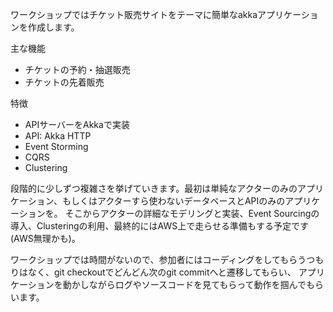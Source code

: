 ワークショップではチケット販売サイトをテーマに簡単なakkaアプリケーションを作成します。

主な機能
- チケットの予約・抽選販売
- チケットの先着販売

特徴
- APIサーバーをAkkaで実装
- API: Akka HTTP
- Event Storming
- CQRS
- Clustering

段階的に少しずつ複雑さを挙げていきます。最初は単純なアクターのみのアプリケーション、もしくはアクターすら使わないデータベースとAPIのみのアプリケーションを。
そこからアクターの詳細なモデリングと実装、Event Sourcingの導入、Clusteringの利用、最終的にはAWS上で走らせる準備もする予定です(AWS無理かも)。

ワークショップでは時間がないので、参加者にはコーディングをしてもらうつもりはなく、git checkoutでどんどん次のgit commitへと遷移してもらい、
アプリケーションを動かしながらログやソースコードを見てもらって動作を掴んでもらいます。
